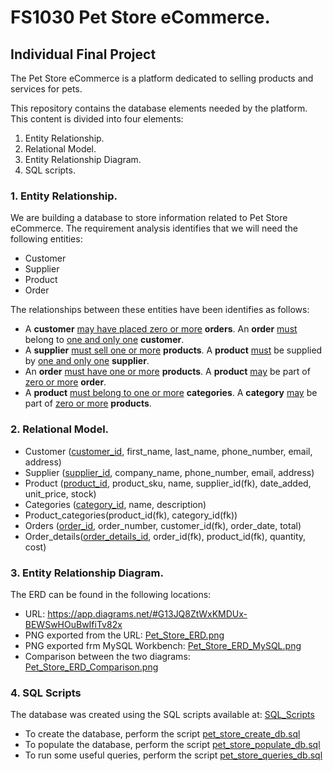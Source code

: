# FS1030 Pet Store eCommerce.
## Individual Final Project

The Pet Store eCommerce is a platform dedicated to selling products and services
for pets.

This repository contains the database elements needed by the platform. This
content is divided into four elements:
1. Entity Relationship.
2. Relational Model.
3. Entity Relationship Diagram.
4. SQL scripts.

### 1. Entity Relationship.

We are building a database to store information related to Pet Store eCommerce.
The requirement analysis identifies that we will need the following entities:
- Customer
- Supplier
- Product
- Order

The relationships between these entities have been identifies as follows:
- A **customer** <ins>may have placed zero or more</ins> **orders**. An **order** <ins>must</ins> belong to <ins>one and only one</ins> **customer**.
- A **supplier** <ins>must sell one or more</ins> **products**. A **product** <ins>must</ins> be supplied by <ins>one and only one</ins> **supplier**.
- An **order** <ins>must have one or more</ins> **products**. A **product** <ins>may</ins> be part of <ins>zero or more</ins> **order**.
- A **product** <ins>must belong to one or more</ins> **categories**. A **category** <ins>may</ins> be part of <ins>zero or more</ins> **products**.

### 2. Relational Model.
- Customer (<ins>customer_id</ins>, first_name, last_name, phone_number, email, address)
- Supplier (<ins>supplier_id</ins>, company_name, phone_number, email, address)
- Product (<ins>product_id</ins>, product_sku, name, supplier_id(fk), date_added, unit_price, stock)
- Categories (<ins>category_id</ins>, name, description)
- Product_categories(product_id(fk), category_id(fk))
- Orders (<ins>order_id</ins>, order_number, customer_id(fk), order_date, total)
- Order_details(<ins>order_details_id</ins>, order_id(fk), product_id(fk), quantity, cost)

### 3. Entity Relationship Diagram.
The ERD can be found in the following locations:
 - URL: https://app.diagrams.net/#G13JQ8ZtWxKMDUx-BEWSwHOuBwIfiTv82x
 - PNG exported from the URL: [Pet_Store_ERD.png](./ERD/Pet_Store_ERD.png)
 - PNG exported frm MySQL Workbench: [Pet_Store_ERD_MySQL.png](./ERD/Pet_Store_ERD_MySQL.png)
 - Comparison between the two diagrams: [Pet_Store_ERD_Comparison.png](./ERD/Pet_Store_ERD_Comparison.png)

### 4. SQL Scripts
The database was created using the SQL scripts available at: [SQL_Scripts](./SQL_Scripts/)
- To create the database, perform the script [pet_store_create_db.sql](./SQL_Scripts/pet_store_create_db.sql)
- To populate the database, perform the script [pet_store_populate_db.sql](./SQL_Scripts/pet_store_populate_db.sql)
- To run some useful queries, perform the script [pet_store_queries_db.sql](./SQL_Scripts/pet_store_queries_db.sql)